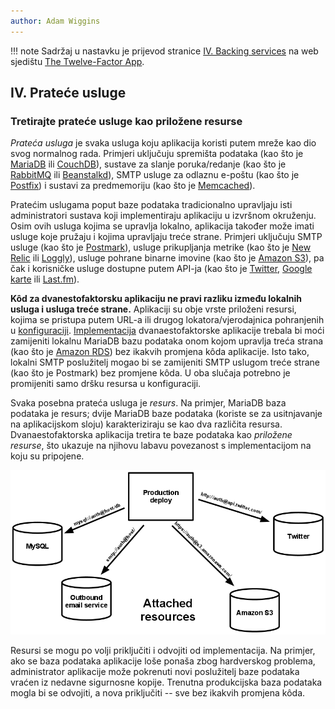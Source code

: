 ```yaml
---
author: Adam Wiggins
---
```


!!! note
    Sadržaj u nastavku je prijevod stranice [IV. Backing services](https://12factor.net/backing-services) na web sjedištu [The Twelve-Factor App](https://12factor.net/).

## IV. Prateće usluge

### Tretirajte prateće usluge kao priložene resurse

*Prateća usluga* je svaka usluga koju aplikacija koristi putem mreže kao dio svog normalnog rada. Primjeri uključuju spremišta podataka (kao što je [MariaDB](https://mariadb.org/) ili [CouchDB](https://couchdb.apache.org/)), sustave za slanje poruka/redanje (kao što je [RabbitMQ](https://www.rabbitmq.com/) ili [Beanstalkd](https://beanstalkd.github.io)), SMTP usluge za odlaznu e-poštu (kao što je [Postfix](http://www.postfix.org/)) i sustavi za predmemoriju (kao što je [Memcached](https://memcached.org/)).

Pratećim uslugama poput baze podataka tradicionalno upravljaju isti administratori sustava koji implementiraju aplikaciju u izvršnom okruženju. Osim ovih usluga kojima se upravlja lokalno, aplikacija također može imati usluge koje pružaju i kojima upravljaju treće strane. Primjeri uključuju SMTP usluge (kao što je [Postmark](https://postmarkapp.com/)), usluge prikupljanja metrike (kao što je [New Relic](https://newrelic.com/) ili [Loggly](https://www.loggly.com/)), usluge pohrane binarne imovine (kao što je [Amazon S3](https://aws.amazon.com/s3/)), pa čak i korisničke usluge dostupne putem API-ja (kao što je [Twitter](https://developer.twitter.com/), [Google karte](https://developers.google.com/maps/) ili [Last.fm](https://www.last.fm/api)).

**Kôd za dvanestofaktorsku aplikaciju ne pravi razliku između lokalnih usluga i usluga treće strane.** Aplikaciji su obje vrste priloženi resursi, kojima se pristupa putem URL-a ili drugog lokatora/vjerodajnica pohranjenih u [konfiguraciji](config.md). [Implementacija](codebase.md) dvanaestofaktorske aplikacije trebala bi moći zamijeniti lokalnu MariaDB bazu podataka onom kojom upravlja treća strana (kao što je [Amazon RDS](https://aws.amazon.com/rds/)) bez ikakvih promjena kôda aplikacije. Isto tako, lokalni SMTP poslužitelj mogao bi se zamijeniti SMTP uslugom treće strane (kao što je Postmark) bez promjene kôda. U oba slučaja potrebno je promijeniti samo dršku resursa u konfiguraciji.

Svaka posebna prateća usluga je *resurs*. Na primjer, MariaDB baza podataka je resurs; dvije MariaDB baze podataka (koriste se za usitnjavanje na aplikacijskom sloju) karakteriziraju se kao dva različita resursa. Dvanaestofaktorska aplikacija tretira te baze podataka kao *priložene resurse*, što ukazuje na njihovu labavu povezanost s implementacijom na koju su pripojene.

![Produkcijska implementacija povezana s četiri prateće usluge.](images/attached-resources.png)

Resursi se mogu po volji priključiti i odvojiti od implementacija. Na primjer, ako se baza podataka aplikacije loše ponaša zbog hardverskog problema, administrator aplikacije može pokrenuti novi poslužitelj baze podataka vraćen iz nedavne sigurnosne kopije. Trenutna produkcijska baza podataka mogla bi se odvojiti, a nova priključiti -- sve bez ikakvih promjena kôda.
